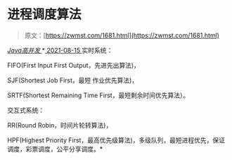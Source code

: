 <!--yml
category: 未分类
date: 0001-01-01 00:00:00
-->

# 进程调度算法

> 原文：[https://zwmst.com/1681.html](https://zwmst.com/1681.html)

   [ *Java高并发* ](https://zwmst.com/java%e9%ab%98%e5%b9%b6%e5%8f%91)*[ <time datetime="2021-08-15T16:13:26+08:00"> 2021-08-15 </time> ](https://zwmst.com/1681.html)  实时系统：

FIFO(First Input First Output，先进先出算法)，

SJF(Shortest Job First，最短 作业优先算法)，

SRTF(Shortest Remaining Time First，最短剩余时间优先算法）。

交互式系统：

RR(Round Robin，时间片轮转算法)，

HPF(Highest Priority First，最高优先级算法)，多级队列，最短进程优先，保证调度，彩票调度，公平分享调度。*